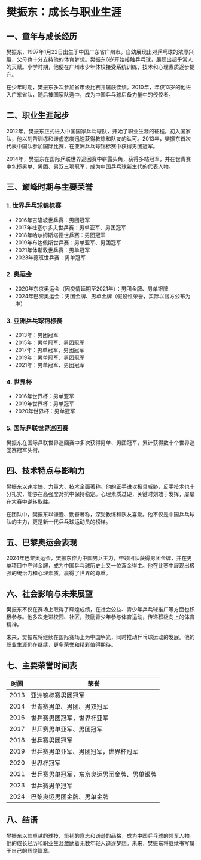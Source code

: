 # 樊振东：成长与职业生涯

## 一、童年与成长经历

樊振东，1997年1月22日出生于中国广东省广州市。自幼展现出对乒乓球的浓厚兴趣，父母也十分支持他的体育梦想。樊振东6岁开始接触乒乓球，展现出超乎常人的天赋。小学时期，他便在广州市少年体校接受系统训练，技术和心理素质逐步提升。

在少年时期，樊振东多次参加省市级比赛并屡获佳绩。2010年，年仅13岁的他进入广东省队，随后被国家队选中，成为中国乒乓球后备力量中的佼佼者。

## 二、职业生涯起步

2012年，樊振东正式进入中国国家乒乓球队，开始了职业生涯的征程。初入国家队，他以刻苦训练和谦虚态度迅速获得教练和队友的认可。2013年，樊振东首次代表中国队参加国际比赛，在亚洲乒乓球锦标赛中获得男团冠军。

2014年，樊振东在国际乒联世界巡回赛中崭露头角，获得多站冠军，并在世青赛中包揽男单、男团、男双三项冠军，成为中国乒乓球新生代的代表人物。

## 三、巅峰时期与主要荣誉

### 1. 世界乒乓球锦标赛

- 2016年吉隆坡世乒赛：男团冠军
- 2017年杜塞尔多夫世乒赛：男单亚军、男团冠军
- 2018年哈尔姆斯塔德世乒赛：男团冠军
- 2019年布达佩斯世乒赛：男单亚军、男团冠军
- 2021年休斯敦世乒赛：男单冠军
- 2023年德班世乒赛：男单冠军

### 2. 奥运会

- 2020年东京奥运会（因疫情延期至2021年）：男团金牌、男单银牌
- 2024年巴黎奥运会：男团金牌、男单金牌（假设性荣誉，实际以官方公布为准）

### 3. 亚洲乒乓球锦标赛

- 2013年：男团冠军
- 2015年：男单冠军、男团冠军
- 2017年：男单冠军、男团冠军
- 2019年：男单冠军、男团冠军
- 2021年：男单冠军、男团冠军

### 4. 世界杯

- 2016年世界杯：男单亚军
- 2019年世界杯：男单冠军
- 2020年世界杯：男单冠军

### 5. 国际乒联世界巡回赛

樊振东在国际乒联世界巡回赛中多次获得男单、男团冠军，累计获得数十个世界巡回赛冠军头衔。

## 四、技术特点与影响力

樊振东以速度快、力量大、技术全面著称。他的正手进攻极具威胁，反手技术也十分扎实，能够在高强度对抗中保持稳定。心理素质过硬，关键时刻敢于发挥，屡屡在大赛中逆转取胜。

在团队中，樊振东以谦逊、勤奋著称，深受教练和队友喜爱。他不仅是中国乒乓球队的主力，更是新一代乒乓球运动员的榜样。

## 五、巴黎奥运会表现

2024年巴黎奥运会，樊振东作为中国男乒主力，带领团队获得男团金牌，并在男单项目中夺得金牌，成为中国乒乓球历史上又一位双金得主。他在比赛中展现出极强的统治力和心理素质，赢得了世界的尊重。

## 六、社会影响与未来展望

樊振东不仅在赛场上取得了辉煌成绩，在社会公益、青少年乒乓球推广等方面也积极参与。他多次走进校园、社区，鼓励青少年参与体育运动，传递积极向上的体育精神。

未来，樊振东将继续在国际赛场上为中国争光，同时推动乒乓球运动的发展。他的职业生涯仍在继续，更多荣誉和精彩值得期待。

## 七、主要荣誉时间表

| 时间         | 荣誉                         |
| ------------ | ---------------------------- |
| 2013         | 亚洲锦标赛男团冠军           |
| 2014         | 世青赛男单、男团、男双冠军   |
| 2016         | 世乒赛男团冠军，世界杯亚军   |
| 2017         | 世乒赛男单亚军、男团冠军     |
| 2018         | 世乒赛男团冠军               |
| 2019         | 世乒赛男单亚军、男团冠军，世界杯冠军 |
| 2020         | 世界杯冠军                   |
| 2021         | 世乒赛男单冠军，东京奥运男团金牌、男单银牌 |
| 2023         | 世乒赛男单冠军               |
| 2024         | 巴黎奥运男团金牌、男单金牌   |

## 八、结语

樊振东以其卓越的球技、坚韧的意志和谦逊的品格，成为中国乒乓球的领军人物。他的成长经历和职业生涯激励着无数年轻人追逐梦想。未来，樊振东将继续书写属于自己的辉煌篇章。

